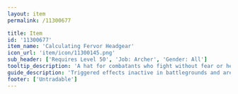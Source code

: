 ```yaml
---
layout: item
permalink: /11300677

title: Item
id: '11300677'
item_name: 'Calculating Fervor Headgear'
icon_url: 'item/icon/11300145.png'
sub_header: ['Requires Level 50', 'Job: Archer', 'Gender: All']
tooltip_description: 'A hat for combatants who fight without fear or hesitation.'
guide_description: 'Triggered effects inactive in battlegrounds and arenas.'
footer: ['Untradable']
---
```

